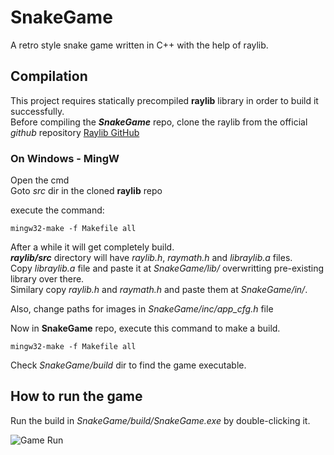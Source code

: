 # SnakeGame
A retro style snake game written in C++ with the help of raylib.

## Compilation
This project requires statically precompiled **raylib** library in order to build it successfully.  
Before compiling the ***SnakeGame*** repo, clone the raylib from the official _github_ repository [Raylib GitHub](https://github.com/raysan5/raylib)

### On Windows - MingW
Open the cmd  
Goto _src_ dir in the cloned **raylib** repo  

execute the command:
```
mingw32-make -f Makefile all
```

After a while it will get completely build.  
***raylib/src*** directory will have _raylib.h_, _raymath.h_ and _libraylib.a_ files.  
Copy _libraylib.a_ file and paste it at _SnakeGame/lib/_ overwritting pre-existing library over there.  
Similary copy _raylib.h_ and _raymath.h_ and paste them at _SnakeGame/in/_.  

Also, change paths for images in _SnakeGame/inc/app_cfg.h_ file  

Now in **SnakeGame** repo, execute this command to make a build.
```
mingw32-make -f Makefile all
```

Check _SnakeGame/build_ dir to find the game executable.

## How to run the game
Run the build in _SnakeGame/build/SnakeGame.exe_ by double-clicking it.  

![Game Run](https://github.com/em-vikrant/SnakeGame/tree/main/images/SnakeGame.PNG)

